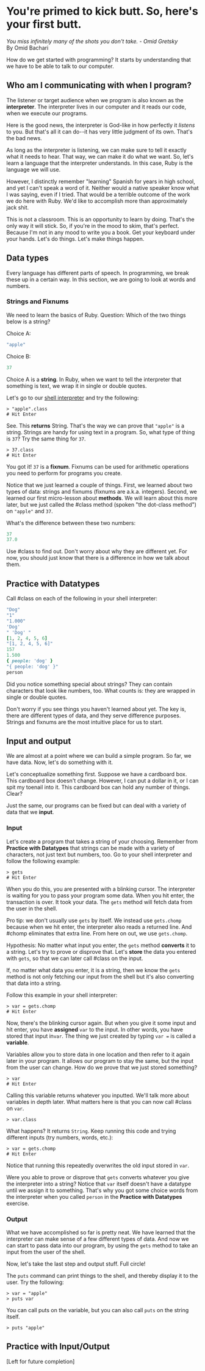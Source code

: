 # You're primed to kick butt. So, here's your first butt.
*You miss infinitely many of the shots you don't take. - Omid Gretsky*  
By Omid Bachari

How do we get started with programming? It starts by understanding that we have to be able to talk to our computer.

## Who am I communicating with when I program?

The listener or target audience when we program is also known as the **interpreter**. The interpreter lives in our computer and it reads our code, when we execute our programs.

Here is the good news, the interpreter is God-like in how perfectly it *listens* to you. But that's all it can do--it has very little judgment of its own. That's the bad news.

As long as the interpreter is listening, we can make sure to tell it exactly what it needs to hear. That way, we can make it do what we want. So, let's learn a language that the interpreter understands. In this case, Ruby is the language we will use.

However, I distinctly remember "learning" Spanish for years in high school, and yet I can't speak a word of it. Neither would a native speaker know what I was saying, even if I tried. That would be a terrible outcome of the work we do here with Ruby. We'd like to accomplish more than approximately jack shit.

This is not a classroom. This is an opportunity to learn by doing. That's the only way it will stick. So, if you're in the mood to skim, that's perfect. Because I'm not in any mood to write you a book. Get your keyboard under your hands. Let's do things. Let's make things happen.

## Data types

Every language has different parts of speech. In programming, we break these up in a certain way. In this section, we are going to look at words and numbers.

### Strings and Fixnums

We need to learn the basics of Ruby. Question: Which of the two things below is a string?

Choice A:
```ruby
"apple"
```
Choice B:
```ruby
37
```

Choice A is a **string**. In Ruby, when we want to tell the interpreter that something is text, we wrap it in single or double quotes.

Let's go to our [shell interpreter](link-to-resource) and try the following:

```no-highlight
> "apple".class
# Hit Enter
```

See. This **returns** String. That's the way we can prove that `"apple"` is a string. Strings are handy for using text in a program. So, what type of thing is `37`? Try the same thing for `37`.


```no-highlight
> 37.class
# Hit Enter
```

You got it! `37` is a **fixnum**. Fixnums can be used for arithmetic operations you need to perform for programs you create.

Notice that we just learned a couple of things. First, we learned about two types of data: strings and fixnums (fixnums are a.k.a. integers). Second, we learned our first micro-lesson about **methods**. We will learn about this more later, but we just called the #class method (spoken "the dot-class method") on `"apple"` and `37`.

What's the difference between these two numbers:

```ruby
37
37.0
```
Use #class to find out. Don't worry about why they are different yet. For now, you should just know that there is a difference in how we talk about them.

## Practice with Datatypes

Call #class on each of the following in your shell interpreter:

```ruby
"Dog"
"1"
"1.000"
'Dog'
" 'Dog' "
[1, 2, 4, 5, 6]
"[1, 2, 4, 5, 6]"
157
1.500
{ people: 'dog' }
"{ people: 'dog' }"
person
```
Did you notice something special about strings? They can contain characters that look like numbers, too. What counts is: they are wrapped in single or double quotes.

Don't worry if you see things you haven't learned about yet. The key is, there are different types of data, and they serve difference purposes. Strings and fixnums are the most intuitive place for us to start.

## Input and output

We are almost at a point where we can build a simple program. So far, we have data. Now, let's do something with it.

Let's conceptualize something first. Suppose we have a cardboard box. This cardboard box doesn't change. However, I can put a dollar in it, or I can spit my toenail into it. This cardboard box can hold any number of things. Clear?

Just the same, our programs can be fixed but can deal with a variety of data that we **input**.

### Input

Let's create a program that takes a string of your choosing. Remember from **Practice with Datatypes** that strings can be made with a variety of characters, not just text but numbers, too. Go to your shell interpreter and follow the following example:

```no-highlight
> gets
# Hit Enter
```

When you do this, you are presented with a blinking cursor. The interpreter is waiting for you to pass your program some data. When you hit enter, the transaction is over. It took your data. The `gets` method will fetch data from the user in the shell.

Pro tip: we don't usually use `gets` by itself. We instead use `gets.chomp` because when we hit enter, the interpreter also reads a returned line. And #chomp eliminates that extra line. From here on out, we use `gets.chomp`.

Hypothesis: No matter what input you enter, the `gets` method **converts** it to a string. Let's try to prove or disprove that. Let's **store** the data you entered with `gets`, so that we can later call #class on the input.

If, no matter what data you enter, it is a string, then we know the `gets` method is not only fetching our input from the shell but it's also converting that data into a string.

Follow this example in your shell interpreter:

```no-highlight
> var = gets.chomp
# Hit Enter
```

Now, there's the blinking cursor again. But when you give it some input and hit enter, you have **assigned** `var` to the input. In other words, you have stored that input in`var`. The thing we just created by typing `var =` is called a **variable**.

Variables allow you to store data in one location and then refer to it again later in your program. It allows our program to stay the same, but the input from the user can change. How do we prove that we just stored something?

```no-highlight
> var
# Hit Enter
```

Calling this variable returns whatever you inputted. We'll talk more about variables in depth later. What matters here is that you can now call #class on `var`.

```no-highlight
> var.class
```

What happens? It returns `String`. Keep running this code and trying different inputs (try numbers, words, etc.):

```no-highlight
> var = gets.chomp
# Hit Enter
```

Notice that running this repeatedly overwrites the old input stored in `var`.

Were you able to prove or disprove that `gets` converts whatever you give the interpreter into a string? Notice that `var` itself doesn't have a datatype until we assign it to something. That's why you got some choice words from the interpreter when you called `person` in the **Practice with Datatypes** exercise.

### Output

What we have accomplished so far is pretty neat. We have learned that the interpreter can make sense of a few different types of data. And now we can start to pass data into our program, by using the `gets` method to take an input from the user of the shell.

Now, let's take the last step and output stuff. Full circle!

The `puts` command can print things to the shell, and thereby display it to the user. Try the following:

```no-highlight
> var = "apple"
> puts var
```

You can call puts on the variable, but you can also call `puts` on the string itself.

```no-highlight
> puts "apple"
```

## Practice with Input/Output

[Left for future completion]
